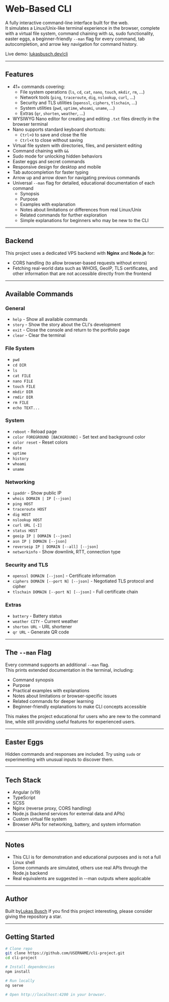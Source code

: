 # Web-Based CLI

A fully interactive command-line interface built for the web.  
It simulates a Linux/Unix-like terminal experience in the browser, complete with a virtual file system, command chaining with `&&`, sudo functionality, easter eggs, a beginner-friendly `--man` flag for every command, tab autocompletion, and arrow key navigation for command history.

Live demo: [lukasbusch.dev/cli](https://lukasbusch.dev/cli)

---

## Features

* 41+ commands covering:
  * File system operations (`ls`, `cd`, `cat`, `nano`, `touch`, `mkdir`, `rm`, ...)
  * Network tools (`ping`, `traceroute`, `dig`, `nslookup`, `curl`, ...)
  * Security and TLS utilities (`openssl`, `ciphers`, `tlschain`, ...)
  * System utilities (`pwd`, `uptime`, `whoami`, `uname`, ...)
  * Extras (`qr`, `shorten`, `weather`, ...)
* WYSIWYG Nano editor for creating and editing `.txt` files directly in the browser terminal
* Nano supports standard keyboard shortcuts:
  * `Ctrl+O` to save and close the file
  * `Ctrl+X` to close without saving
* Virtual file system with directories, files, and persistent editing
* Command chaining with `&&`
* Sudo mode for unlocking hidden behaviors
* Easter eggs and secret commands
* Responsive design for desktop and mobile
* Tab autocompletion for faster typing
* Arrow up and arrow down for navigating previous commands
* Universal `--man` flag for detailed, educational documentation of each command  
  * Synopsis  
  * Purpose  
  * Examples with explanation  
  * Notes about limitations or differences from real Linux/Unix  
  * Related commands for further exploration  
  * Simple explanations for beginners who may be new to the CLI  

---

## Backend

This project uses a dedicated VPS backend with **Nginx** and **Node.js** for:  
* CORS handling (to allow browser-based requests without errors)  
* Fetching real-world data such as WHOIS, GeoIP, TLS certificates, and other information that are not accessible directly from the frontend  

---

## Available Commands

### General
* `help` - Show all available commands  
* `story` - Show the story about the CLI's development  
* `exit` - Close the console and return to the portfolio page  
* `clear` - Clear the terminal

### File System
* `pwd`  
* `cd DIR`  
* `ls`  
* `cat FILE`  
* `nano FILE`  
* `touch FILE`  
* `mkdir DIR`  
* `rmdir DIR`  
* `rm FILE`  
* `echo TEXT...`  

### System
* `reboot` - Reload page  
* `color FOREGROUND [BACKGROUND]` - Set text and background color  
* `color reset` - Reset colors  
* `date`  
* `uptime`  
* `history`  
* `whoami`  
* `uname`  

### Networking
* `ipaddr` - Show public IP  
* `whois DOMAIN | IP [--json]`  
* `ping HOST`  
* `traceroute HOST`  
* `dig HOST`  
* `nslookup HOST`  
* `curl URL [-I]`  
* `status HOST`  
* `geoip IP | DOMAIN [--json]`  
* `asn IP | DOMAIN [--json]`  
* `reverseip IP | DOMAIN [--all] [--json]`  
* `networkinfo` - Show downlink, RTT, connection type  

### Security and TLS
* `openssl DOMAIN [--json]` - Certificate information  
* `ciphers DOMAIN [--port N] [--json]` - Negotiated TLS protocol and cipher  
* `tlschain DOMAIN [--port N] [--json]` - Full certificate chain  

### Extras
* `battery` - Battery status  
* `weather CITY` - Current weather  
* `shorten URL` - URL shortener  
* `qr URL` - Generate QR code  

---

## The `--man` Flag

Every command supports an additional `--man` flag.  
This prints extended documentation in the terminal, including:  
* Command synopsis  
* Purpose  
* Practical examples with explanations  
* Notes about limitations or browser-specific issues  
* Related commands for deeper learning  
* Beginner-friendly explanations to make CLI concepts accessible  

This makes the project educational for users who are new to the command line, while still providing useful features for experienced users.

---

## Easter Eggs

Hidden commands and responses are included. Try using `sudo` or experimenting with unusual inputs to discover them.

---

## Tech Stack

* Angular (v19)  
* TypeScript  
* SCSS  
* Nginx (reverse proxy, CORS handling)  
* Node.js (backend services for external data and APIs)  
* Custom virtual file system  
* Browser APIs for networking, battery, and system information  

---

## Notes

* This CLI is for demonstration and educational purposes and is not a full Linux shell
* Some commands are simulated, others use real APIs through the Node.js backend
* Real equivalents are suggested in --man outputs where applicable

---

## Author

Built by[Lukas Busch](https://lukasbusch.dev/main)
If you find this project interesting, please consider giving the repository a star.

---

## Getting Started

```bash
# Clone repo
git clone https://github.com/USERNAME/cli-project.git
cd cli-project

# Install dependencies
npm install

# Run locally
ng serve

# Open http://localhost:4200 in your browser.
```